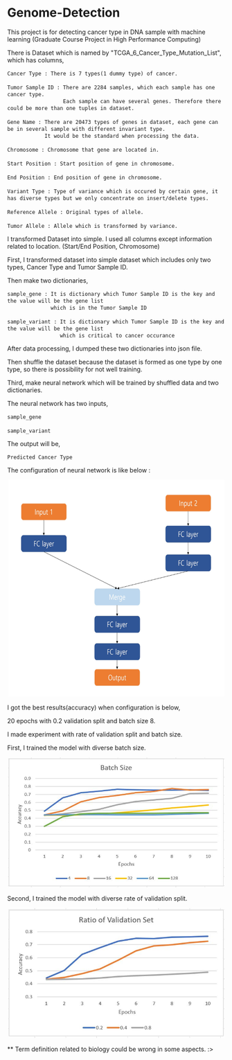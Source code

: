 # Genome-Detection
This project is for detecting cancer type in DNA sample with machine learning  (Graduate Course Project in High Performance Computing)

There is Dataset which is named by "TCGA_6_Cancer_Type_Mutation_List", which has columns, 

    Cancer Type : There is 7 types(1 dummy type) of cancer.
 
    Tumor Sample ID : There are 2284 samples, which each sample has one cancer type. 
                      Each sample can have several genes. Therefore there could be more than one tuples in dataset.

    Gene Name : There are 20473 types of genes in dataset, each gene can be in several sample with different invariant type. 
                It would be the standard when processing the data.

    Chromosome : Chromosome that gene are located in. 
 
    Start Position : Start position of gene in chromosome.

    End Position : End position of gene in chromosome.

    Variant Type : Type of variance which is occured by certain gene, it has diverse types but we only concentrate on insert/delete types.

    Reference Allele : Original types of allele.

    Tumor Allele : Allele which is transformed by variance.


I transformed Dataset into simple. I used all columns except information related to location. (Start/End Position, Chromosome)

First, I transformed dataset into simple dataset which includes only two types, Cancer Type and Tumor Sample ID.

Then make two dictionaries, 

    sample_gene : It is dictionary which Tumor Sample ID is the key and the value will be the gene list
                  which is in the Tumor Sample ID

    sample_variant : It is dictionary which Tumor Sample ID is the key and the value will be the gene list
                     which is critical to cancer occurance

After data processing, I dumped these two dictionaries into json file. 

Then shuffle the dataset because the dataset is formed as one type by one type, so there is possibility for not well training. 

Third, make neural network which will be trained by shuffled data and two dictionaries. 

The neural network has two inputs,

    sample_gene

    sample_variant

The output will be,

    Predicted Cancer Type

The configuration of neural network is like below :
 
<p align="center">
    <img src="./images/gene_model.JPG" width="500" height="500">
</p>


I got the best results(accuracy) when configuration is below,

20 epochs with 0.2 validation split and batch size 8. 

I made experiment with rate of validation split and batch size.

First, I trained the model with diverse batch size.

<p align="center">
    <img src="./images/acc_batchsize.JPG" width="500" height="300">
</p>

Second, I trained the model with diverse rate of validation split. 

<p align="center">
    <img src="./images/ratio_of_validation_set.JPG" width="500" height="300">
</p>


** Term definition related to biology could be wrong in some aspects.  :>
